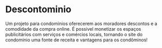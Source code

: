 # Descontominio 

Um projeto para condominios oferecerem aos moradores descontos e a comodidade da compra online.
É possivel monetizar os espaços publicitários com serviços e comércios locais, tornando o site do condominio uma fonte de receita e vantagens para os condôminos!